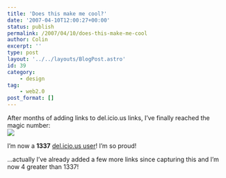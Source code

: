 ```yaml
---
title: 'Does this make me cool?'
date: '2007-04-10T12:00:27+00:00'
status: publish
permalink: /2007/04/10/does-this-make-me-cool
author: Colin
excerpt: ''
type: post
layout: '../../layouts/BlogPost.astro'
id: 39
category:
    - design
tag:
    - web2.0
post_format: []
---
```

After months of adding links to del.icio.us links, I’ve finally reached the magic number:  
![](https://catcubed.com/images/delicious_1337.gif)

I’m now a **1337** [del.icio.us user](https://del.icio.us/headlouse)! I’m so proud!

…actually I’ve already added a few more links since capturing this and I’m now 4 greater than 1337!
